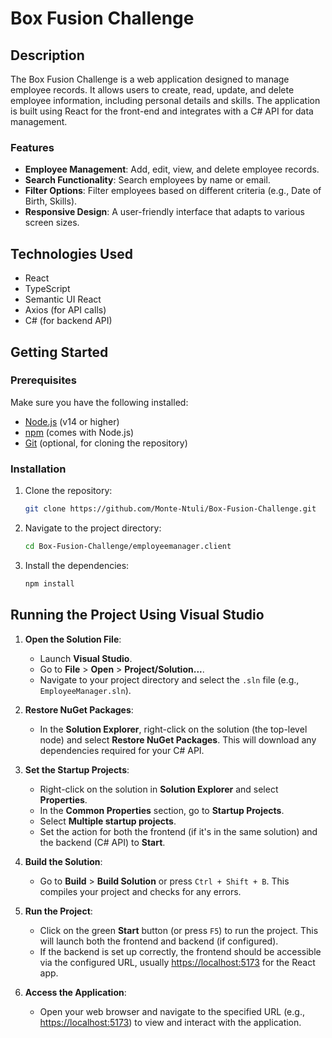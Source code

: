 # Box Fusion Challenge

## Description

The Box Fusion Challenge is a web application designed to manage employee records. 
It allows users to create, read, update, and delete employee information, including personal details and skills. 
The application is built using React for the front-end and integrates with a C# API for data management.

### Features

- **Employee Management**: Add, edit, view, and delete employee records.
- **Search Functionality**: Search employees by name or email.
- **Filter Options**: Filter employees based on different criteria (e.g., Date of Birth, Skills).
- **Responsive Design**: A user-friendly interface that adapts to various screen sizes.

## Technologies Used

- React
- TypeScript
- Semantic UI React
- Axios (for API calls)
- C# (for backend API)

## Getting Started

### Prerequisites

Make sure you have the following installed:

- [Node.js](https://nodejs.org/) (v14 or higher)
- [npm](https://www.npmjs.com/) (comes with Node.js)
- [Git](https://git-scm.com/) (optional, for cloning the repository)

### Installation

1. Clone the repository:

   ```bash
   git clone https://github.com/Monte-Ntuli/Box-Fusion-Challenge.git

2. Navigate to the project directory:
   
   ```bash
   cd Box-Fusion-Challenge/employeemanager.client

4. Install the dependencies:

   ```bash
   npm install


## Running the Project Using Visual Studio

1. **Open the Solution File**:
   - Launch **Visual Studio**.
   - Go to **File** > **Open** > **Project/Solution...**.
   - Navigate to your project directory and select the `.sln` file (e.g., `EmployeeManager.sln`).

2. **Restore NuGet Packages**:
   - In the **Solution Explorer**, right-click on the solution (the top-level node) and select **Restore NuGet Packages**. This will download any dependencies required for your C# API.

3. **Set the Startup Projects**:
   - Right-click on the solution in **Solution Explorer** and select **Properties**.
   - In the **Common Properties** section, go to **Startup Projects**.
   - Select **Multiple startup projects**.
   - Set the action for both the frontend (if it's in the same solution) and the backend (C# API) to **Start**.

4. **Build the Solution**:
   - Go to **Build** > **Build Solution** or press `Ctrl + Shift + B`. This compiles your project and checks for any errors.

5. **Run the Project**:
   - Click on the green **Start** button (or press `F5`) to run the project. This will launch both the frontend and backend (if configured).
   - If the backend is set up correctly, the frontend should be accessible via the configured URL, usually [https://localhost:5173](http://localhost:5173) for the React app.

6. **Access the Application**:
   - Open your web browser and navigate to the specified URL (e.g., [https://localhost:5173](https://localhost:5173)) to view and interact with the application.
